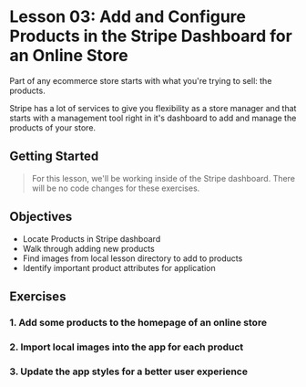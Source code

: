 # Lesson 03: Add and Configure Products in the Stripe Dashboard for an Online Store

Part of any ecommerce store starts with what you're trying to sell: the products.

Stripe has a lot of services to give you flexibility as a store manager and that starts with a management tool right in it's dashboard to add and manage the products of your store.

## Getting Started



> For this lesson, we'll be working inside of the Stripe dashboard. There will be no code changes for these exercises.

## Objectives
* Locate Products in Stripe dashboard
* Walk through adding new products
* Find images from local lesson directory to add to products
* Identify important product attributes for application

## Exercises

### 1. Add some products to the homepage of an online store

### 2. Import local images into the app for each product

### 3. Update the app styles for a better user experience
